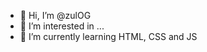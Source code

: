 - 👋 Hi, I’m @zulOG
- 👀 I’m interested in ...
- 🌱 I’m currently learning HTML, CSS and JS



<!---
zulOG/zulOG is a ✨ special ✨ repository because its `README.md` (this file) appears on your GitHub profile.
You can click the Preview link to take a look at your changes.
--->
